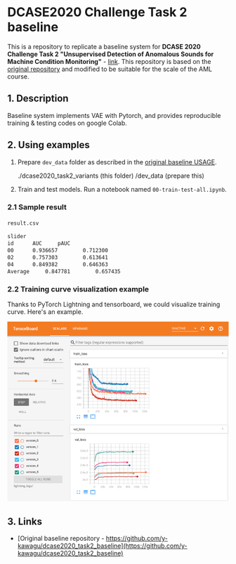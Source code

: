 # DCASE2020 Challenge Task 2 baseline
This is a repository to replicate a baseline system for **DCASE 2020 Challenge Task 2 "Unsupervised Detection of Anomalous Sounds for Machine Condition Monitoring"** - [link](http://dcase.community/challenge2020/task-unsupervised-detection-of-anomalous-sounds). This repository is based on the [original repository](https://github.com/daisukelab/dcase2020_task2_variants) and modified to be suitable for the scale of the AML course. 

## 1. Description

Baseline system implements VAE with Pytorch, and provides reproducible training & testing codes on google Colab.

## 2. Using examples

1. Prepare `dev_data` folder as described in the [original baseline USAGE](https://github.com/y-kawagu/dcase2020_task2_baseline#usage).

    ./dcase2020_task2_variants (this folder)
        /dev_data              (prepare this)

2. Train and test models. Run a notebook named `00-train-test-all.ipynb`.


### 2.1 Sample result


`result.csv`
```
slider
id		AUC		pAUC
00		0.936657		0.712300
02		0.757303		0.613641
04		0.849382		0.646363
Average		0.847781		0.657435
```

### 2.2 Training curve visualization example

Thanks to PyTorch Lightning and tensorboard, we could visualize training curve. Here's an example.

![training curve](2vae_pytorch/2vae-loss.png)

## 3. Links

- [Original baseline repository - https://github.com/y-kawagu/dcase2020_task2_baseline](https://github.com/y-kawagu/dcase2020_task2_baseline)
